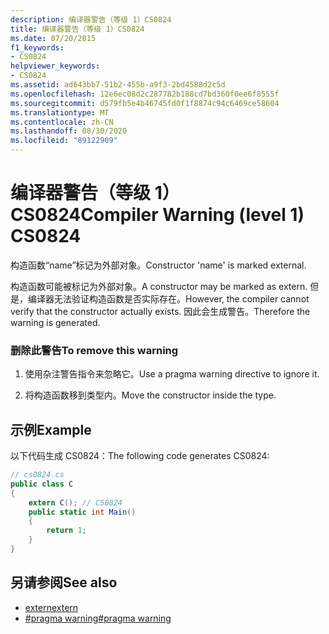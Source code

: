 ```yaml
---
description: 编译器警告（等级 1）CS0824
title: 编译器警告（等级 1）CS0824
ms.date: 07/20/2015
f1_keywords:
- CS0824
helpviewer_keywords:
- CS0824
ms.assetid: ad643bb7-51b2-455b-a9f3-2bd4588d2c5d
ms.openlocfilehash: 12e6ec08d2c287782b188cd7bd360f0ee6f8555f
ms.sourcegitcommit: d579fb5e4b46745fd0f1f8874c94c6469ce58604
ms.translationtype: MT
ms.contentlocale: zh-CN
ms.lasthandoff: 08/30/2020
ms.locfileid: "89122909"
---
```

# <a name="compiler-warning-level-1-cs0824"></a><span data-ttu-id="1c9dd-103">编译器警告（等级 1）CS0824</span><span class="sxs-lookup"><span data-stu-id="1c9dd-103">Compiler Warning (level 1) CS0824</span></span>
<span data-ttu-id="1c9dd-104">构造函数“name”标记为外部对象。</span><span class="sxs-lookup"><span data-stu-id="1c9dd-104">Constructor 'name' is marked external.</span></span>  
  
 <span data-ttu-id="1c9dd-105">构造函数可能被标记为外部对象。</span><span class="sxs-lookup"><span data-stu-id="1c9dd-105">A constructor may be marked as extern.</span></span> <span data-ttu-id="1c9dd-106">但是，编译器无法验证构造函数是否实际存在。</span><span class="sxs-lookup"><span data-stu-id="1c9dd-106">However, the compiler cannot verify that the constructor actually exists.</span></span> <span data-ttu-id="1c9dd-107">因此会生成警告。</span><span class="sxs-lookup"><span data-stu-id="1c9dd-107">Therefore the warning is generated.</span></span>  
  
### <a name="to-remove-this-warning"></a><span data-ttu-id="1c9dd-108">删除此警告</span><span class="sxs-lookup"><span data-stu-id="1c9dd-108">To remove this warning</span></span>  
  
1. <span data-ttu-id="1c9dd-109">使用杂注警告指令来忽略它。</span><span class="sxs-lookup"><span data-stu-id="1c9dd-109">Use a pragma warning directive to ignore it.</span></span>  
  
2. <span data-ttu-id="1c9dd-110">将构造函数移到类型内。</span><span class="sxs-lookup"><span data-stu-id="1c9dd-110">Move the constructor inside the type.</span></span>  
  
## <a name="example"></a><span data-ttu-id="1c9dd-111">示例</span><span class="sxs-lookup"><span data-stu-id="1c9dd-111">Example</span></span>  
 <span data-ttu-id="1c9dd-112">以下代码生成 CS0824：</span><span class="sxs-lookup"><span data-stu-id="1c9dd-112">The following code generates CS0824:</span></span>  
  
```csharp  
// cs0824.cs  
public class C  
{  
    extern C(); // CS0824  
    public static int Main()  
    {  
        return 1;  
    }  
}  
```  
  
## <a name="see-also"></a><span data-ttu-id="1c9dd-113">另请参阅</span><span class="sxs-lookup"><span data-stu-id="1c9dd-113">See also</span></span>

- [<span data-ttu-id="1c9dd-114">extern</span><span class="sxs-lookup"><span data-stu-id="1c9dd-114">extern</span></span>](../language-reference/keywords/extern.md)
- [<span data-ttu-id="1c9dd-115">#pragma warning</span><span class="sxs-lookup"><span data-stu-id="1c9dd-115">#pragma warning</span></span>](../language-reference/preprocessor-directives/preprocessor-pragma-warning.md)
